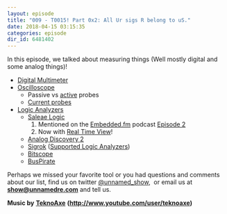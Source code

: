 ```yaml
---
layout: episode
title: "009 - T0015! Part 0x2: All Ur sigs R belong to uS."
date: 2018-04-15 03:15:35
categories: episode
dir_id: 6481402
---
```

<p><span style="font-weight: 400;">In this episode, we talked about measuring things (Well mostly digital and some analog things)!</span></p> <ul> <li style="font-weight: 400;"><a href= "https://en.wikipedia.org/wiki/Multimeter"><span style= "font-weight: 400;">Digital Multimeter</span></a></li> <li style="font-weight: 400;"><a href= "https://en.wikipedia.org/wiki/Oscilloscope"><span style= "font-weight: 400;">Oscilloscope</span></a></li> <li style="list-style: none; display: inline;"> <ul> <li style="font-weight: 400;"><span style= "font-weight: 400;">Passive vs</span> <a href= "https://www.eetimes.com/document.asp?doc_id=1279659"><span style= "font-weight: 400;">active</span></a> <span style= "font-weight: 400;">probes</span></li> <li style="font-weight: 400;"><a href= "https://www.testandmeasurementtips.com/measuring-current-with-oscilloscope-voltage-probe/"> <span style="font-weight: 400;">Current probes</span></a></li> </ul> </li> <li style="font-weight: 400;"><a href= "https://en.wikipedia.org/wiki/Logic_analyzer"><span style= "font-weight: 400;">Logic Analyzers</span></a></li> <li style="list-style: none; display: inline;"> <ul> <li style="font-weight: 400;"><a href= "https://www.saleae.com/"><span style="font-weight: 400;">Saleae Logic</span></a></li> <li style="list-style: none; display: inline;"> <ol> <li style="font-weight: 400;"><span style= "font-weight: 400;">Mentioned on the</span> <a href= "http://embedded.fm"><span style= "font-weight: 400;">Embedded.fm</span></a> <span style= "font-weight: 400;">podcast</span> <a href= "http://www.logicalelegance.com/journey/2013/05/tools-sometimes-define-the-problem/"> <span style="font-weight: 400;">Episode 2</span></a></li> <li style="font-weight: 400;"><span style="font-weight: 400;">Now with</span> <a href= "https://blog.saleae.com/real-time-view-early-version-out-today/"><span style="font-weight: 400;"> Real Time View</span></a><span style= "font-weight: 400;">!</span></li> </ol> </li> <li style="font-weight: 400;"><a href= "https://analogdiscovery.com/"><span style= "font-weight: 400;">Analog Discovery 2</span></a></li> <li style="font-weight: 400;"><a href= "https://sigrok.org/"><span style= "font-weight: 400;">Sigrok</span></a> <span style= "font-weight: 400;">(</span><a href= "https://sigrok.org/wiki/Supported_hardware#Logic_analyzers"><span style="font-weight: 400;">Supported Logic Analyzers</span></a><span style= "font-weight: 400;">)</span></li> <li style="font-weight: 400;"><a href= "http://bitscope.com/"><span style= "font-weight: 400;">Bitscope</span></a></li> <li style="font-weight: 400;"><a href= "http://dangerousprototypes.com/docs/Bus_Pirate"><span style= "font-weight: 400;">BusPirate</span></a></li> </ul> </li> </ul> <p><span style="font-weight: 400;">Perhaps we missed your favorite tool or you had questions and comments about our list, find us on twitter</span> <a href= "https://twitter.com/unnamed_show"><span style= "font-weight: 400;">@unnamed_show</span></a><span style= "font-weight: 400;">,  or email us at</span> <a href= "mailto:show@unnamedre.com"><strong>show@unnamedre.com</strong></a> <span style="font-weight: 400;">and tell us.</span></p> <p><strong>Music by</strong> <a href= "http://www.teknoaxe.com"><strong>TeknoAxe</strong></a> <strong>(</strong><a href= "http://www.youtube.com/user/teknoaxe"><strong>http://www.youtube.com/user/teknoaxe</strong></a><strong>)</strong></p>